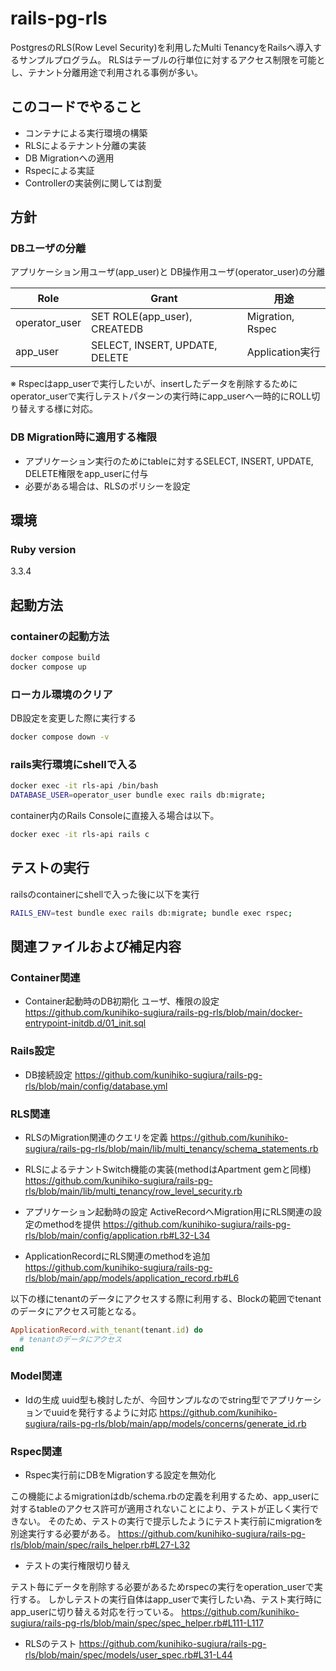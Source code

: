 # rails-pg-rls
PostgresのRLS(Row Level Security)を利用したMulti TenancyをRailsへ導入するサンプルプログラム。
RLSはテーブルの行単位に対するアクセス制限を可能とし、テナント分離用途で利用される事例が多い。

## このコードでやること
- コンテナによる実行環境の構築
- RLSによるテナント分離の実装
- DB Migrationへの適用
- Rspecによる実証
- Controllerの実装例に関しては割愛

## 方針
### DBユーザの分離
アプリケーション用ユーザ(app_user)と DB操作用ユーザ(operator_user)の分離

| Role          | Grant                          | 用途         　     |
|---------------|--------------------------------|------------------|
| operator_user | SET ROLE(app_user), CREATEDB   | Migration, Rspec |
| app_user      | SELECT, INSERT, UPDATE, DELETE | Application実行    |
※ Rspecはapp_userで実行したいが、insertしたデータを削除するためにoperator_userで実行しテストパターンの実行時にapp_userへ一時的にROLL切り替えする様に対応。

### DB Migration時に適用する権限
- アプリケーション実行のためにtableに対するSELECT, INSERT, UPDATE, DELETE権限をapp_userに付与
- 必要がある場合は、RLSのポリシーを設定

## 環境
### Ruby version
3.3.4

## 起動方法
### containerの起動方法
```sh
docker compose build
docker compose up
```

### ローカル環境のクリア
DB設定を変更した際に実行する
```sh
docker compose down -v
```

### rails実行環境にshellで入る
```sh
docker exec -it rls-api /bin/bash
DATABASE_USER=operator_user bundle exec rails db:migrate;
```

container内のRails Consoleに直接入る場合は以下。
```sh
docker exec -it rls-api rails c
```

## テストの実行
railsのcontainerにshellで入った後に以下を実行

```sh
RAILS_ENV=test bundle exec rails db:migrate; bundle exec rspec;
```

## 関連ファイルおよび補足内容
### Container関連
- Container起動時のDB初期化
ユーザ、権限の設定
https://github.com/kunihiko-sugiura/rails-pg-rls/blob/main/docker-entrypoint-initdb.d/01_init.sql

### Rails設定
- DB接続設定
https://github.com/kunihiko-sugiura/rails-pg-rls/blob/main/config/database.yml

### RLS関連
- RLSのMigration関連のクエリを定義
https://github.com/kunihiko-sugiura/rails-pg-rls/blob/main/lib/multi_tenancy/schema_statements.rb

- RLSによるテナントSwitch機能の実装(methodはApartment gemと同様)
https://github.com/kunihiko-sugiura/rails-pg-rls/blob/main/lib/multi_tenancy/row_level_security.rb

- アプリケーション起動時の設定
ActiveRecordへMigration用にRLS関連の設定のmethodを提供
https://github.com/kunihiko-sugiura/rails-pg-rls/blob/main/config/application.rb#L32-L34

- ApplicationRecordにRLS関連のmethodを追加
https://github.com/kunihiko-sugiura/rails-pg-rls/blob/main/app/models/application_record.rb#L6

以下の様にtenantのデータにアクセスする際に利用する、Blockの範囲でtenantのデータにアクセス可能となる。
```rb
ApplicationRecord.with_tenant(tenant.id) do
  # tenantのデータにアクセス
end
```

### Model関連
- Idの生成
uuid型も検討したが、今回サンプルなのでstring型でアプリケーションでuuidを発行するように対応
https://github.com/kunihiko-sugiura/rails-pg-rls/blob/main/app/models/concerns/generate_id.rb

### Rspec関連
- Rspec実行前にDBをMigrationする設定を無効化

この機能によるmigrationはdb/schema.rbの定義を利用するため、app_userに対するtableのアクセス許可が適用されないことにより、テストが正しく実行できない。
そのため、テストの実行で提示したようにテスト実行前にmigrationを別途実行する必要がある。
https://github.com/kunihiko-sugiura/rails-pg-rls/blob/main/spec/rails_helper.rb#L27-L32

- テストの実行権限切り替え

テスト毎にデータを削除する必要があるためrspecの実行をoperation_userで実行する。
しかしテストの実行自体はapp_userで実行したい為、テスト実行時にapp_userに切り替える対応を行っている。
https://github.com/kunihiko-sugiura/rails-pg-rls/blob/main/spec/spec_helper.rb#L111-L117

- RLSのテスト
https://github.com/kunihiko-sugiura/rails-pg-rls/blob/main/spec/models/user_spec.rb#L31-L44
